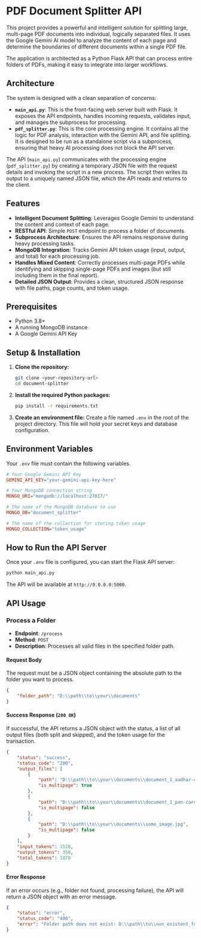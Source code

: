# PDF Document Splitter API

This project provides a powerful and intelligent solution for splitting large, multi-page PDF documents into individual, logically separated files. It uses the Google Gemini AI model to analyze the content of each page and determine the boundaries of different documents within a single PDF file.

The application is architected as a Python Flask API that can process entire folders of PDFs, making it easy to integrate into larger workflows.

## Architecture

The system is designed with a clean separation of concerns:

-   **`main_api.py`**: This is the front-facing web server built with Flask. It exposes the API endpoints, handles incoming requests, validates input, and manages the subprocess for processing.
-   **`pdf_splitter.py`**: This is the core processing engine. It contains all the logic for PDF analysis, interaction with the Gemini API, and file splitting. It is designed to be run as a standalone script via a subprocess, ensuring that heavy AI processing does not block the API server.

The API (`main_api.py`) communicates with the processing engine (`pdf_splitter.py`) by creating a temporary JSON file with the request details and invoking the script in a new process. The script then writes its output to a uniquely named JSON file, which the API reads and returns to the client.

## Features

-   **Intelligent Document Splitting**: Leverages Google Gemini to understand the content and context of each page.
-   **RESTful API**: Simple `POST` endpoint to process a folder of documents.
-   **Subprocess Architecture**: Ensures the API remains responsive during heavy processing tasks.
-   **MongoDB Integration**: Tracks Gemini API token usage (input, output, and total) for each processing job.
-   **Handles Mixed Content**: Correctly processes multi-page PDFs while identifying and skipping single-page PDFs and images (but still including them in the final report).
-   **Detailed JSON Output**: Provides a clean, structured JSON response with file paths, page counts, and token usage.

## Prerequisites

-   Python 3.8+
-   A running MongoDB instance
-   A Google Gemini API Key

## Setup & Installation

1.  **Clone the repository:**
    ```bash
    git clone <your-repository-url>
    cd document-splitter
    ```

2.  **Install the required Python packages:**
    ```bash
    pip install -r requirements.txt
    ```

3.  **Create an environment file:**
    Create a file named `.env` in the root of the project directory. This file will hold your secret keys and database configuration.

## Environment Variables

Your `.env` file must contain the following variables.

```ini
# Your Google Gemini API Key
GEMINI_API_KEY="your-gemini-api-key-here"

# Your MongoDB connection string
MONGO_URI="mongodb://localhost:27017/"

# The name of the MongoDB database to use
MONGO_DB="document_splitter"

# The name of the collection for storing token usage
MONGO_COLLECTION="token_usage"
```

## How to Run the API Server

Once your `.env` file is configured, you can start the Flask API server:

```bash
python main_api.py
```

The API will be available at `http://0.0.0.0:5000`.

## API Usage

### Process a Folder

-   **Endpoint**: `/process`
-   **Method**: `POST`
-   **Description**: Processes all valid files in the specified folder path.

#### Request Body

The request must be a JSON object containing the absolute path to the folder you want to process.

```json
{
    "folder_path": "D:\\path\\to\\your\\documents"
}
```

#### Success Response (`200 OK`)

If successful, the API returns a JSON object with the status, a list of all output files (both split and skipped), and the token usage for the transaction.

```json
{
    "status": "success",
    "status_code": "200",
    "output_files": [
        {
            "path": "D:\\path\\to\\your\\documents\\document_1_aadhar-card_7.pdf",
            "is_multipage": true
        },
        {
            "path": "D:\\path\\to\\your\\documents\\document_1_pan-card_8.pdf",
            "is_multipage": false
        },
        {
            "path": "D:\\path\\to\\your\\documents\\some_image.jpg",
            "is_multipage": false
        }
    ],
    "input_tokens": 1520,
    "output_tokens": 350,
    "total_tokens": 1870
}
```

#### Error Response

If an error occurs (e.g., folder not found, processing failure), the API will return a JSON object with an error message.

```json
{
    "status": "error",
    "status_code": "400",
    "error": "Folder path does not exist: D:\\path\\to\\non_existent_folder"
}
```